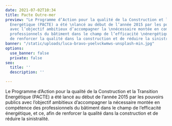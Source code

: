 ```yaml
---
date: 2021-07-02T10:34
title: Pacte Outre-mer
preview: "Le Programme d’Action pour la qualité de la Construction et la Transition
  Energétique (PACTE) a été \nlancé au début de l’année 2015 par les pouvoirs publics
  avec l’objectif ambitieux d’accompagner la \nnécessaire montée en compétence des
  professionnels du bâtiment dans le champ de l’efficacité \nénergétique, et ce, afin
  de renforcer la qualité dans la construction et de réduire la sinistralité."
banner: "/static/uploads/luca-bravo-yoelvckwmws-unsplash-min.jpg"
options:
  use_banner: false
  private: false
seo:
  title: ''
  description: ''

---
```

Le Programme d’Action pour la qualité de la Construction et la Transition Energétique (PACTE) a été lancé au début de l’année 2015 par les pouvoirs publics avec l’objectif ambitieux d’accompagner la nécessaire montée en compétence des professionnels du bâtiment dans le champ de l’efficacité énergétique, et ce, afin de renforcer la qualité dans la construction et de réduire la sinistralité.